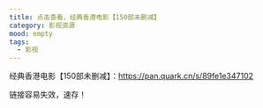 ```yaml
---
title: 点击查看，经典香港电影【150部未删减】
category: 影视资源
mood: empty
tags:
  - 影视
---
```





经典香港电影【150部未删减】：https://pan.quark.cn/s/89fe1e347102




链接容易失效，速存！





